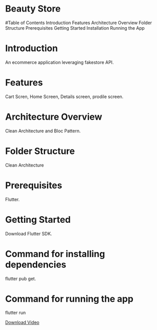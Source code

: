 # Beauty Store

#Table of Contents
Introduction
Features
Architecture Overview
Folder Structure
Prerequisites
Getting Started
Installation
Running the App


# Introduction
An ecommerce application leveraging fakestore API.

# Features
Cart Scren, 
Home Screen, 
Details screen, 
prodile screen.

# Architecture Overview
Clean Architecture and Bloc Pattern.

# Folder Structure
Clean Architecture

# Prerequisites
Flutter.

# Getting Started
Download Flutter SDK.


# Command for installing dependencies
flutter pub get.


# Command for running the app
flutter run

[Download Video](https://github.com/codeZe-us/beauty_store/blob/main/screenRecord/store.mp4)

